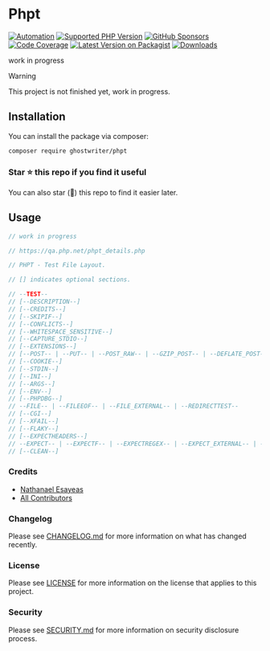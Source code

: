 # Phpt

[![Automation](https://github.com/ghostwriter/phpt/actions/workflows/automation.yml/badge.svg)](https://github.com/ghostwriter/phpt/actions/workflows/automation.yml)
[![Supported PHP Version](https://badgen.net/packagist/php/ghostwriter/phpt?color=8892bf)](https://www.php.net/supported-versions)
[![GitHub Sponsors](https://img.shields.io/github/sponsors/ghostwriter?label=Sponsor+@ghostwriter/phpt&logo=GitHub+Sponsors)](https://github.com/sponsors/ghostwriter)
[![Code Coverage](https://codecov.io/gh/ghostwriter/phpt/branch/main/graph/badge.svg)](https://codecov.io/gh/ghostwriter/phpt)
[![Latest Version on Packagist](https://badgen.net/packagist/v/ghostwriter/phpt)](https://packagist.org/packages/ghostwriter/phpt)
[![Downloads](https://badgen.net/packagist/dt/ghostwriter/phpt?color=blue)](https://packagist.org/packages/ghostwriter/phpt)

work in progress

> [!WARNING]
>
> This project is not finished yet, work in progress.

## Installation

You can install the package via composer:

``` bash
composer require ghostwriter/phpt
```

### Star ⭐️ this repo if you find it useful

You can also star (🌟) this repo to find it easier later.

## Usage

```php
// work in progress

// https://qa.php.net/phpt_details.php

// PHPT - Test File Layout.

// [] indicates optional sections.

// --TEST--
// [--DESCRIPTION--]
// [--CREDITS--]
// [--SKIPIF--]
// [--CONFLICTS--]
// [--WHITESPACE_SENSITIVE--]
// [--CAPTURE_STDIO--]
// [--EXTENSIONS--]
// [--POST-- | --PUT-- | --POST_RAW-- | --GZIP_POST-- | --DEFLATE_POST-- | --GET--]
// [--COOKIE--]
// [--STDIN--]
// [--INI--]
// [--ARGS--]
// [--ENV--]
// [--PHPDBG--]
// --FILE-- | --FILEEOF-- | --FILE_EXTERNAL-- | --REDIRECTTEST--
// [--CGI--]
// [--XFAIL--]
// [--FLAKY--]
// [--EXPECTHEADERS--]
// --EXPECT-- | --EXPECTF-- | --EXPECTREGEX-- | --EXPECT_EXTERNAL-- | --EXPECTF_EXTERNAL-- | --EXPECTREGEX_EXTERNAL-- 
// [--CLEAN--]
```

### Credits

- [Nathanael Esayeas](https://github.com/ghostwriter)
- [All Contributors](https://github.com/ghostwriter/phpt/contributors)

### Changelog

Please see [CHANGELOG.md](./CHANGELOG.md) for more information on what has changed recently.

### License

Please see [LICENSE](./LICENSE) for more information on the license that applies to this project.

### Security

Please see [SECURITY.md](./SECURITY.md) for more information on security disclosure process.
